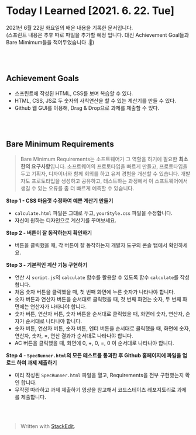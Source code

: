 ﻿# Today I Learned [2021. 6. 22. Tue]

2021년 6월 22일 화요일의 배운 내용을 기록한 문서입니다.  
(스프린트 내용은 추후 따로 파일을 추가할 예정 입니다. 대신 Achievement Goal들과 Bare Mimimum들을 적어두었습니다 .🙂)


<br><br>



## Achievement Goals

-   스프린트에 작성된 HTML, CSS를 보며 복습할 수 있다.
-   HTML, CSS, JS로 두 숫자의 사칙연산을 할 수 있는 계산기를 만들 수 있다.
-   Github 웹 GUI를 이용해, Drag & Drop으로 과제를 제출할 수 있다.

<br><br>

## Bare Minimum Requirements

>Bare Minimum Requirements는 소프트웨어가 그 역할을 하기에 필요한 **최소한의 요구사항**입니다. 소프트웨어의 프로토타입을 빠르게 만들고, 프로토타입을 두고 기획자, 디자이너와 함께 회의를 하고 유져 경험을 개선할 수 있습니다. 개발자도 프로토타입을 생성하고 공유하고, 테스트하는 과정에서 이 소프트웨어에서 생길 수 있는 오류를 좀 더 빠르게 예측할 수 있습니다. 



**Step 1 - CSS 마음껏 수정하여 예쁜 계산기 만들기**

-   `calculate.html` 파일은 그대로 두고, `yourStyle.css` 파일을 수정합니다.
-   자신이 원하는 디자인으로 계산기를 꾸며보세요.

**Step 2 - 버튼이 잘 동작하는지 확인하기**

-   버튼을 클릭했을 때, 각 버튼이 잘 동작하는지 개발자 도구의 콘솔 탭에서 확인하세요.

**Step 3 - 기본적인 계산 기능 구현하기**

-   연산 시 `script.js`의 `calculate` 함수를 활용할 수 있도록 함수 `calculate`를 작성합니다.
-   처음 숫자 버튼을 클릭했을 때, 첫 번째 화면에 누른 숫자가 나타나야 합니다.
-   숫자 버튼과 연산자 버튼을 순서대로 클릭했을 때, 첫 번째 화면는 숫자, 두 번째 화면에는 연산자가 나타나야 합니다.
-   숫자 버튼, 연산자 버튼, 숫자 버튼을 순서대로 클릭했을 때, 화면에 숫자, 연산자, 순자가 순서대로 나타나야 합니다.
-   숫자 버튼, 연산자 버튼, 숫자 버튼, 엔터 버튼을 순서대로 클릭했을 때, 화면에 숫자, 연산자, 숫자, =, 연산 결과가 순서대로 나타나야 합니다.
-   AC 버튼을 클릭했을 때, 화면에 0, +, 0, =, 0 이 순서대로 나타나야 합니다.

**Step 4 - `SpecRunner.html`의 모든 테스트를 통과한 후 Github 홈페이지에 파일을 업로드 하여 과제 제출하기**

-   미리 작성된 `SpecRunner.html` 파일을 열고, Requirements을 전부 구현했는지 확인 합니다.
-   무작정 따라하고 과제 제출하기 영상을 참고해서 코드스테이츠 레포지토리로 과제를 제출합니다.

<br><br>



> Written with [StackEdit](https://stackedit.io/).
